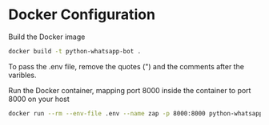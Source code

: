 # Docker Configuration

Build the Docker image
```bash
docker build -t python-whatsapp-bot .
```

To pass the .env file, remove the quotes (") and the comments after the varibles.

Run the Docker container, mapping port 8000 inside the container to port 8000 on your host
```bash
docker run --rm --env-file .env --name zap -p 8000:8000 python-whatsapp-bot
```

